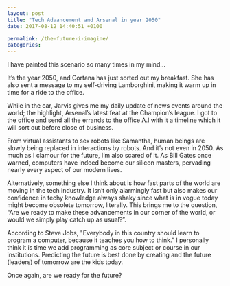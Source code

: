 ```yaml
---
layout: post
title: "Tech Advancement and Arsenal in year 2050"
date: 2017-08-12 14:40:51 +0100

permalink: /the-future-i-imagine/
categories:
---
```


I have painted this scenario so many times in my mind…

It’s the year 2050, and Cortana has just sorted out my breakfast. She has also sent a message to my self-driving Lamborghini, making it warm up in time for a ride to the office.

While in the car, Jarvis gives me my daily update of news events around the world; the highlight, Arsenal’s latest feat at the Champion’s league.
I got to the office and send all the errands to the office A.I with it a timeline which it will sort out before close of business.

From virtual assistants to sex robots like Samantha, human beings are slowly being replaced in interactions by robots. And it’s not even in 2050. As much as I clamour for the future, I’m also scared of it. As Bill Gates once warned, computers have indeed become our silicon masters, pervading nearly every aspect of our modern lives.

Alternatively, something else I think about is how fast parts of the world are moving in the tech industry. It isn’t only alarmingly fast but also makes our confidence in techy knowledge always shaky since what is in vogue today might become obsolete tomorrow, literally. This brings me to the question, “Are we ready to make these advancements in our corner of the world, or would we simply play catch up as usual?”.

According to Steve Jobs, "Everybody in this country should learn to program a computer, because it teaches you how to think.” I personally think it is time we add programming as core subject or course in our institutions. Predicting the future is best done by creating and the future (leaders) of tomorrow are the kids today.

Once again, are we ready for the future?